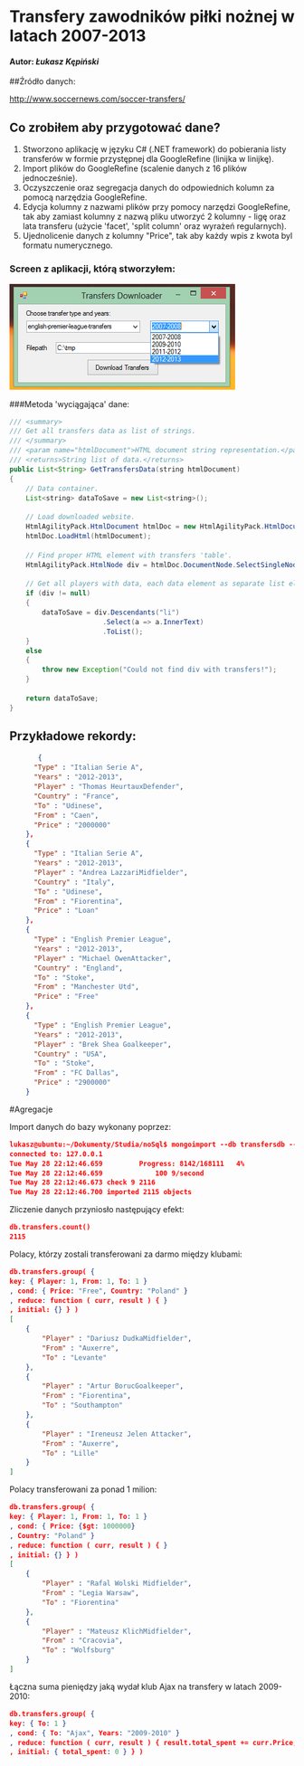 # Transfery zawodników piłki nożnej w latach 2007-2013

#### Autor: *Łukasz Kępiński*

##Źródło danych: 

http://www.soccernews.com/soccer-transfers/

## Co zrobiłem aby przygotować dane?

1. Stworzono aplikację w języku C# (.NET framework) do pobierania listy transferów w formie przystępnej dla GoogleRefine (linijka w linijkę).
1. Import plików do GoogleRefine (scalenie danych z 16 plików jednocześnie).
1. Oczyszczenie oraz segregacja danych do odpowiednich kolumn za pomocą narzędzia GoogleRefine.
1. Edycja kolumny z nazwami plików przy pomocy narzędzi GoogleRefine, tak aby zamiast kolumny z nazwą pliku utworzyć 2 kolumny - ligę oraz lata transferu (użycie 'facet', 'split column' oraz wyrażeń regularnych).
1. Ujednolicenie danych z kolumny "Price", tak aby każdy wpis z kwota byl formatu numerycznego.

### Screen z aplikacji, którą stworzyłem:

![](../images/lkepinsk/transfers-data-download-screen.png)

###Metoda 'wyciągająca' dane:

```java
/// <summary>
/// Get all transfers data as list of strings.
/// </summary>
/// <param name="htmlDocument">HTML document string representation.</param>
/// <returns>String list of data.</returns>
public List<String> GetTransfersData(string htmlDocument)
{
	// Data container.
	List<string> dataToSave = new List<string>();

	// Load downloaded website.
	HtmlAgilityPack.HtmlDocument htmlDoc = new HtmlAgilityPack.HtmlDocument();
	htmlDoc.LoadHtml(htmlDocument);

	// Find proper HTML element with transfers 'table'.
	HtmlAgilityPack.HtmlNode div = htmlDoc.DocumentNode.SelectSingleNode("//div[@class='panes']");

	// Get all players with data, each data element as separate list element.
	if (div != null)
	{
		dataToSave = div.Descendants("li")
					   .Select(a => a.InnerText)
					   .ToList();
	}
	else
	{
		throw new Exception("Could not find div with transfers!");
	}

	return dataToSave;
}
```

## Przykładowe rekordy:
```json
       {
      "Type" : "Italian Serie A",
      "Years" : "2012-2013",
      "Player" : "Thomas HeurtauxDefender",
      "Country" : "France",
      "To" : "Udinese",
      "From" : "Caen",
      "Price" : "2000000"
    },
    {
      "Type" : "Italian Serie A",
      "Years" : "2012-2013",
      "Player" : "Andrea LazzariMidfielder",
      "Country" : "Italy",
      "To" : "Udinese",
      "From" : "Fiorentina",
      "Price" : "Loan"
    },
	{
      "Type" : "English Premier League",
      "Years" : "2012-2013",
      "Player" : "Michael OwenAttacker",
      "Country" : "England",
      "To" : "Stoke",
      "From" : "Manchester Utd",
      "Price" : "Free"
    },
    {
      "Type" : "English Premier League",
      "Years" : "2012-2013",
      "Player" : "Brek Shea Goalkeeper",
      "Country" : "USA",
      "To" : "Stoke",
      "From" : "FC Dallas",
      "Price" : "2900000"
    }
```

#Agregacje

Import danych do bazy wykonany poprzez:

```json
lukasz@ubuntu:~/Dokumenty/Studia/noSql$ mongoimport --db transfersdb --collection transfers --type csv --file ~/Dokumenty/Studia/noSql/git/data-refine/data/csv/lkepinsk-soccer-transfers.csv --headerline --ignoreBlanks
connected to: 127.0.0.1
Tue May 28 22:12:46.659 		Progress: 8142/168111	4%
Tue May 28 22:12:46.659 			100	9/second
Tue May 28 22:12:46.673 check 9 2116
Tue May 28 22:12:46.700 imported 2115 objects
```

Zliczenie danych przyniosło następujący efekt: 

```json
db.transfers.count()
2115
```

Polacy, którzy zostali transferowani za darmo między klubami:

```json
db.transfers.group( { 
key: { Player: 1, From: 1, To: 1 }
, cond: { Price: "Free", Country: "Poland" }
, reduce: function ( curr, result ) { }
, initial: {} } )
[
	{
		"Player" : "Dariusz DudkaMidfielder",
		"From" : "Auxerre",
		"To" : "Levante"
	},
	{
		"Player" : "Artur BorucGoalkeeper",
		"From" : "Fiorentina",
		"To" : "Southampton"
	},
	{
		"Player" : "Ireneusz Jelen Attacker",
		"From" : "Auxerre",
		"To" : "Lille"
	}
]
```

Polacy transferowani za ponad 1 milion:

```json
db.transfers.group( { 
key: { Player: 1, From: 1, To: 1 }
, cond: { Price: {$gt: 1000000}
, Country: "Poland" }
, reduce: function ( curr, result ) { }
, initial: {} } )
[
	{
		"Player" : "Rafal Wolski Midfielder",
		"From" : "Legia Warsaw",
		"To" : "Fiorentina"
	},
	{
		"Player" : "Mateusz KlichMidfielder",
		"From" : "Cracovia",
		"To" : "Wolfsburg"
	}
]
```

Łączna suma pieniędzy jaką wydał klub Ajax na transfery w latach 2009-2010:

```json
db.transfers.group( { 
key: { To: 1 }
, cond: { To: "Ajax", Years: "2009-2010" }
, reduce: function ( curr, result ) { result.total_spent += curr.Price; }
, initial: { total_spent: 0 } } )
```


